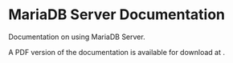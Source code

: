 
# MariaDB Server Documentation

Documentation on using MariaDB Server.


A PDF version of the documentation is available for download at [](https://mariadb.org/download/).

